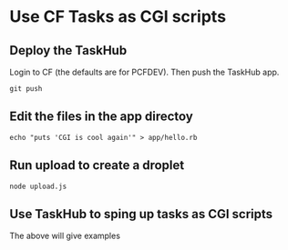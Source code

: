 # Use CF Tasks as CGI scripts

## Deploy the TaskHub

Login to CF (the defaults are for PCFDEV). Then push the TaskHub app.

`git push`

## Edit the files in the app directoy

`echo "puts 'CGI is cool again'" > app/hello.rb`

## Run upload to create a droplet

`node upload.js`

## Use TaskHub to sping up tasks as CGI scripts

The above will give examples

